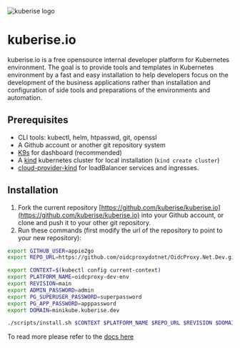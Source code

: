 ![kuberise logo](docs/images/full-logo.svg)
# kuberise.io

kuberise.io is a free opensource internal developer platform for Kubernetes environment. The goal is to provide tools and templates in Kubernetes environment by a fast and easy installation to help developers focus on the development of the business applications rather than installation and configuration of side tools and preparations of the environments and automation.

## Prerequisites

- CLI tools: kubectl, helm, htpasswd, git, openssl
- A Github account or another git repository system
- [K9s](https://k9scli.io/topics/install/) for dashboard (recommended)
- A [kind](https://kind.sigs.k8s.io/docs/user/quick-start#installation) kubernetes cluster for local installation (`kind create cluster`)
- [cloud-provider-kind](https://github.com/kubernetes-sigs/cloud-provider-kind) for loadBalancer services and ingresses.

## Installation

1. Fork the current repository [https://github.com/kuberise/kuberise.io](https://github.com/kuberise/kuberise.io) into your Github account, or clone and push it to your other git repository.
2. Run these commands (first modify the url of the repository to point to your new repository):

```bash
export GITHUB_USER=appie2go
export REPO_URL=https://github.com/oidcproxydotnet/OidcProxy.Net.Dev.git

export CONTEXT=$(kubectl config current-context)
export PLATFORM_NAME=oidcproxy-dev-env
export REVISION=main
export ADMIN_PASSWORD=admin
export PG_SUPERUSER_PASSWORD=superpassword
export PG_APP_PASSWORD=apppassword
export DOMAIN=minikube.kuberise.dev

./scripts/install.sh $CONTEXT $PLATFORM_NAME $REPO_URL $REVISION $DOMAIN
```

To read more please refer to the [docs here](docs/README.md)
